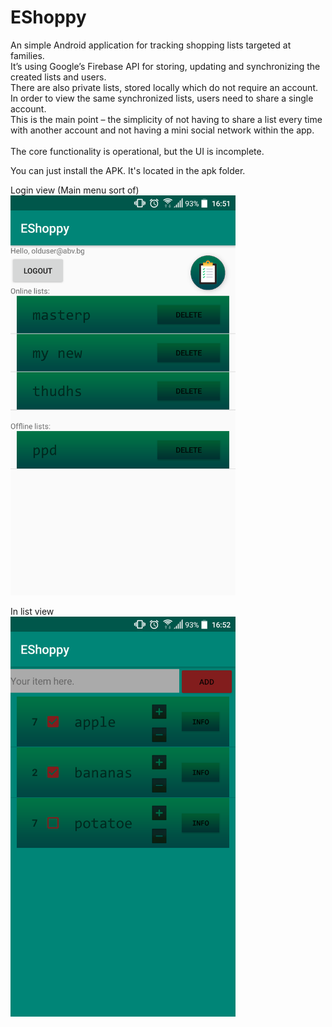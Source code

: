 # EShoppy
An simple Android application for tracking shopping lists targeted at families. </br>
It’s using Google’s Firebase API for storing, updating and synchronizing the created lists and users. </br>
There are also private lists, stored locally which do not require an account.</br>
In order to view the same synchronized lists, users need to share a single account. </br>
This is the main point – the simplicity of not having to share a list every time with another account and not having a mini social network within the app.</br>
</br>
The core functionality is operational, but the UI is incomplete.</br>

You can just install the APK.  It's located in the apk folder.</br>

Login view (Main menu sort of) </br>
<img src="https://github.com/maxoyn/EShoppy/blob/master/images/all-lists-screen.png" width="360" height="640">
<br>

In list view </br>
<img src="https://github.com/maxoyn/EShoppy/blob/master/images/in-list-view.png" width="360" height="640">

